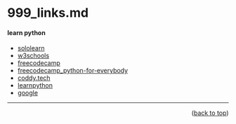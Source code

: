 <a name="topage"></a>

# 999_links.md


#### learn python
* [sololearn](https://www.sololearn.com/en/learn/courses/python-developer)
* [w3schools](https://www.w3schools.com/python/)
* [freecodecamp](https://www.freecodecamp.org/news/learn-python-free-python-courses-for-beginners/)
* [freecodecamp_python-for-everybody](https://www.freecodecamp.org/learn/python-for-everybody/#python-for-everybody)
* [coddy.tech](https://coddy.tech/)
* [learnpython](https://www.learnpython.org/)
* [google](https://developers.google.com/edu/python)


----

<p align="right">(<a href="#topage">back to top</a>)</p>
<br/>
<br/>
